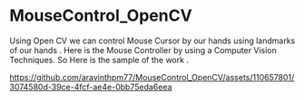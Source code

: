 # MouseControl_OpenCV
Using Open CV we can control Mouse Cursor by our hands using landmarks of our hands . 
Here is the Mouse Controller by using a Computer Vision Techniques. 
So Here is the sample of the work . 


https://github.com/aravinthpm77/MouseControl_OpenCV/assets/110657801/3074580d-39ce-4fcf-ae4e-0bb75eda6eea


